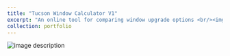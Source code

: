 ```yaml
---
title: "Tucson Window Calculator V1"
excerpt: "An online tool for comparing window upgrade options <br/><img src='/images/Fink_Alyssa_Capstone_Full_Board.jpg'>"
collection: portfolio
---
```


![image description](/images/Fink_Alyssa_Capstone_Full_Board.jpg)

